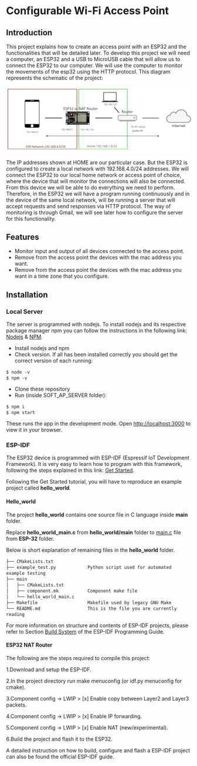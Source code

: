 # Configurable Wi-Fi Access Point

## Introduction

This project explains how to create an access point with an ESP32 and the functionalities that
will be detailed later.
To develop this project we will need a computer, an ESP32 and a USB to MicroUSB cable
that will allow us to connect the ESP32 to our computer.
We will use the computer to monitor the movements of the esp32 using the HTTP protocol.
This diagram represents the schematic of the project:

![System Scheme](https://github.com/susxn/AP-ESP32-NODE-REACT-EXPRESS/blob/main/soft_ap_server/AP.png "System Scheme")

The IP addresses shown at HOME are our particular case. But the ESP32 is configured to
create a local network with 192.168.4.0/24 addresses.
We will connect the ESP32 to our local home network or access point of choice, where the
device that will monitor the connections will also be connected. From this device we will be
able to do everything we need to perform.
Therefore, in the ESP32 we will have a program running continuously and in the device of
the same local network, will be running a server that will accept requests and send responses
via HTTP protocol.
The way of monitoring is through Gmail, we will see later how to configure the server for
this functionality.


## Features

- Monitor input and output of all devices connected to the access point.
- Remove from the access point the devices with the mac address you want.
- Remove from the access point the devices with the mac address you want in a time zone
that you configure.


## Installation

### Local Server

The server is programmed with nodejs. To install nodejs and its respective package manager
npm you can follow the instructions in the following link: [Nodejs](https://nodejs.org/es/download/) & [NPM](https://docs.npmjs.com/downloading-and-installing-node-js-and-npm).

- Install nodejs and npm 
- Check version. If all has been installed correctly you should get the correct version of each running:
```
$ node -v
$ npm -v
```
- Clone these repository
- Run (inside SOFT_AP_SERVER folder):
```
$ npm i 
$ npm start
```
These runs the app in the development mode. Open [http://localhost:3000](http://localhost:3000) to view it in your browser.

### ESP-IDF

The ESP32 device is programmed with ESP-IDF (Espressif IoT Development Framework). It
is very easy to learn how to program with this framework, following the steps explained in this
link: [Get Started](https://docs.espressif.com/projects/esp-idf/en/latest/esp32/get-started/index.html/).

Following the Get Started tutorial, you will have to reproduce an example project called **hello_world**.

#### Hello_world

The project **hello_world** contains one source file in C language inside **main** folder.

Replace **hello_world_main.c** from **hello_world/main** folder to [main.c](ESP-32/main.c) file from **ESP-32** folder.

Below is short explanation of remaining files in the **hello_world** folder.

```
├── CMakeLists.txt
├── example_test.py            Python script used for automated example testing
├── main
│   ├── CMakeLists.txt
│   ├── component.mk           Component make file
│   └── hello_world_main.c
├── Makefile                   Makefile used by legacy GNU Make
└── README.md                  This is the file you are currently reading
```

For more information on structure and contents of ESP-IDF projects, please refer to Section [Build System](https://docs.espressif.com/projects/esp-idf/en/latest/esp32/api-guides/build-system.html) of the ESP-IDF Programming Guide.

#### ESP32 NAT Router 

The following are the steps required to compile this project:

1.Download and setup the ESP-IDF.

2.In the project directory run make menuconfig (or idf.py menuconfig for cmake).

3.Component config -> LWIP > [x] Enable copy between Layer2 and Layer3 packets.

4.Component config -> LWIP > [x] Enable IP forwarding.

5.Component config -> LWIP > [x] Enable NAT (new/experimental).

6.Build the project and flash it to the ESP32.

A detailed instruction on how to build, configure and flash a ESP-IDF project can also be found the official ESP-IDF guide.






